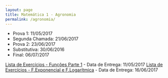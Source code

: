 ```yaml
---
layout: page
title: Matemática 1 - Agronomia
permalink: /agronomia/
---
```


- Prova 1: 11/05/2017
- Segunda Chamada: 21/06/2017
- Prova 2: 23/06/2017
- Substitutiva: 30/06/2016
- Final: 06/07/2017

[Lista de Exercícios - Funções Parte 1](/disciplinas/listaFunc-1.pdf) - Data de Entrega: 11/05/2017
[Lista de Exercícios - F.Exponencial e F.Logarítmica](/disciplinas/listaExp-Log.pdf) - Data de Entrega: 16/06/2017
